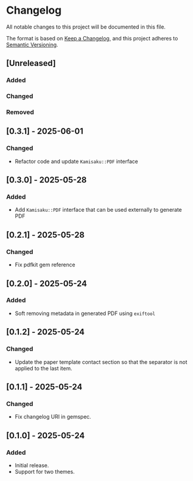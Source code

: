 # Changelog

All notable changes to this project will be documented in this file.

The format is based on [Keep a Changelog](https://keepachangelog.com/en/1.1.0/),
and this project adheres to [Semantic Versioning](https://semver.org/spec/v2.0.0.html).

## [Unreleased]

### Added

### Changed

### Removed

## [0.3.1] - 2025-06-01

### Changed
- Refactor code and update `Kamisaku::PDF` interface

## [0.3.0] - 2025-05-28

### Added
- Add `Kamisaku::PDF` interface that can be used externally to generate PDF

## [0.2.1] - 2025-05-28

### Changed
- Fix pdfkit gem reference

## [0.2.0] - 2025-05-24

### Added
- Soft removing metadata in generated PDF using `exiftool`

## [0.1.2] - 2025-05-24

### Changed

- Update the paper template contact section so that the separator is not applied to the last item.

## [0.1.1] - 2025-05-24

### Changed

- Fix changelog URI in gemspec.

## [0.1.0] - 2025-05-24

### Added

- Initial release.
- Support for two themes.
